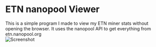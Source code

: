 <h1>ETN nanopool Viewer</h1>
This is a simple program I made to view my ETN miner stats without opening the browser. It uses the nanopool API to get everything from etn.nanopool.org
<br/>
<img src="https://i.imgur.com/1YLhdvE.png" alt="Screenshot">